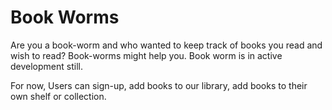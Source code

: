 Book Worms
==========

Are you a book-worm and who wanted to keep track of books you read and wish to read? Book-worms might help you. 
Book worm is in active development still.

For now, Users can sign-up, add books to our library, add books to their own shelf or collection.
